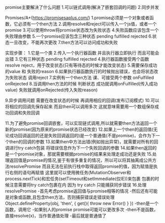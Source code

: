 promise主要解决了什么问题
1.可以链式调用(解决了嵌套回调的问题)
2.同步并发

Promises/A+(https://promisesaplus.com/)
1.promise必须是一个对象或者函数，它必须有一个then方法
2.调用resolve和reject可以传入一个js值，或者一个promise
3.可以使用throw将promise状态改为失败状态
4.失败函数应该包含一个失败理由参数
5.一个promise应该包含三种状态 pending fulfilled rejected
6.状态一旦改变，不能再次更改
7.then方法可以访问成功和失败

实现步骤：
1.它是一个类
2.传入一个执行器函数 并且执行器立即执行 而且可能会出错
3.它有三种状态 pending fulfilled rejected
4.执行器函数接受两个函数resolve reject，用于改变状态(只有等待态的时候才能改变状态)
5.需要保存成功的value 和 失败的reason
6.如果执行器函数执行的时候抛出错误，也会将状态改为失败状态 调用reject
7.实例有一个then方法 课、可接受两个参数 onFulfilled onRejected
8.当调用then方法的时候 判断状态 成功就调用onFulfilled(传入成功value) 失败就调用onRejected(传入失败reason)

9.异步调用问题 需要在改变状态的时候 再调用相应的回调(发布订阅模式)
10.可以将相应的回调先保存起来 而且then可以调用多次 这就意味需要用一个数组保存成功回调和失败回调

11.为了避免promise回调嵌套，可以实现链式调用,所以就需要then方法返回一个新的promise(因为原来的promise状态已经改变)
12.如果上一个then的返回值(无论成功回调返回的还是失败回调返回的)是一个普通值(不是promise)，会作为下一个then的回调的参数
13.如果then中方法出错(例如抛出异常)，就需要对所有的回调进行try catch包装 将错误信息作为下一个失败回调的参数
14.如果then返回的是一个promise对象，那就需要根据promise的结果来处理走成功还是失败
15.处理返回值是promise的情况,鉴于有很多重复的情况，所以可以将其抽离成公共方法resolvePromise
   而且无法在前执行栈中取得返回promise的值，因为赋值是执行右侧的语句再赋值
   这里就可以使用微任务(MutationObserver和process.nextTick)和宏任务(setTimeout和setImmediate(仅IE))来包裹
   包裹的时候注意需要将try catch包裹在内 因为 try catch 只能捕获同步错误
16.处理resolvePromise
   -首先考虑promise返回值与promise相等的情况
   -然后还有可能是对象或函数,且包含then方法，否则捕获错误走错误处理
    Object.defineProperty(obj, 'then', {
      get(){
        throw new Error()
      }
    })
      -then是一个函数，调用它
        -如果别人的promise promise可能可以更改多次
      -then不是函数，直接resolve(x)，当作普通值处理
   -最后就是普通值了